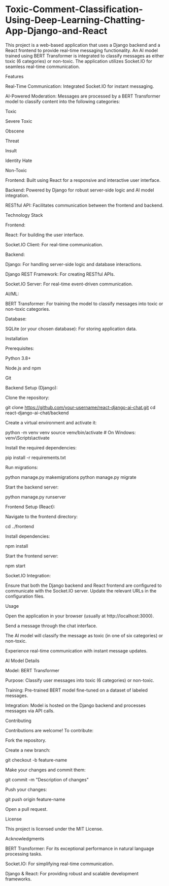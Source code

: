 # Toxic-Comment-Classification-Using-Deep-Learning-Chatting-App-Django-and-React
This project is a web-based application that uses a Django backend and a React frontend to provide real-time messaging functionality. An AI model trained using BERT Transformer is integrated to classify messages as either toxic (6 categories) or non-toxic. The application utilizes Socket.IO for seamless real-time communication.

Features

Real-Time Communication: Integrated Socket.IO for instant messaging.

AI-Powered Moderation: Messages are processed by a BERT Transformer model to classify content into the following categories:

Toxic

Severe Toxic

Obscene

Threat

Insult

Identity Hate

Non-Toxic

Frontend: Built using React for a responsive and interactive user interface.

Backend: Powered by Django for robust server-side logic and AI model integration.

RESTful API: Facilitates communication between the frontend and backend.

Technology Stack

Frontend:

React: For building the user interface.

Socket.IO Client: For real-time communication.

Backend:

Django: For handling server-side logic and database interactions.

Django REST Framework: For creating RESTful APIs.

Socket.IO Server: For real-time event-driven communication.

AI/ML:

BERT Transformer: For training the model to classify messages into toxic or non-toxic categories.

Database:

SQLite (or your chosen database): For storing application data.

Installation

Prerequisites:

Python 3.8+

Node.js and npm

Git

Backend Setup (Django):

Clone the repository:

git clone https://github.com/your-username/react-django-ai-chat.git
cd react-django-ai-chat/backend

Create a virtual environment and activate it:

python -m venv venv
source venv/bin/activate   # On Windows: venv\Scripts\activate

Install the required dependencies:

pip install -r requirements.txt

Run migrations:

python manage.py makemigrations
python manage.py migrate

Start the backend server:

python manage.py runserver

Frontend Setup (React):

Navigate to the frontend directory:

cd ../frontend

Install dependencies:

npm install

Start the frontend server:

npm start

Socket.IO Integration:

Ensure that both the Django backend and React frontend are configured to communicate with the Socket.IO server. Update the relevant URLs in the configuration files.

Usage

Open the application in your browser (usually at http://localhost:3000).

Send a message through the chat interface.

The AI model will classify the message as toxic (in one of six categories) or non-toxic.

Experience real-time communication with instant message updates.

AI Model Details

Model: BERT Transformer

Purpose: Classify user messages into toxic (6 categories) or non-toxic.

Training: Pre-trained BERT model fine-tuned on a dataset of labeled messages.

Integration: Model is hosted on the Django backend and processes messages via API calls.

Contributing

Contributions are welcome! To contribute:

Fork the repository.

Create a new branch:

git checkout -b feature-name

Make your changes and commit them:

git commit -m "Description of changes"

Push your changes:

git push origin feature-name

Open a pull request.

License

This project is licensed under the MIT License.

Acknowledgments

BERT Transformer: For its exceptional performance in natural language processing tasks.

Socket.IO: For simplifying real-time communication.

Django & React: For providing robust and scalable development frameworks.
